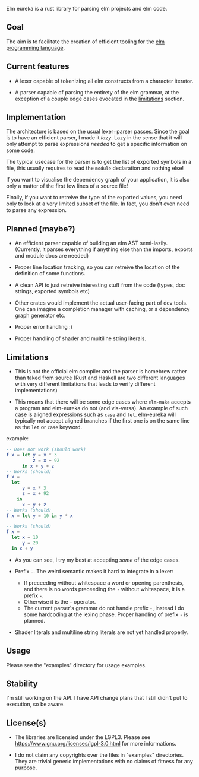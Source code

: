 Elm eureka is a rust library for parsing elm projects and elm code.

## Goal

The aim is to facilitate the creation of efficient tooling for the [elm
programming language](http://elm-lang.org).


## Current features

* A lexer capable of tokenizing all elm constructs from a character iterator.

* A parser capable of parsing the entirety of the elm grammar, at the exception
  of a couple edge cases evocated in the [limitations](#limitations) section.


## Implementation

The architecture is based on the usual lexer+parser passes. Since the goal is
to have an efficient parser, I made it *lazy*. Lazy in the sense that it will
only attempt to parse expressions *needed* to get a specific information on
some code.

The typical usecase for the parser is to get the list of exported symbols in a
file, this usually requires to read the `module` declaration and nothing else!

If you want to visualise the dependency graph of your application, it is also
only a matter of the first few lines of a source file!

Finally, if you want to retreive the type of the exported values, you need only
to look at a very limited subset of the file. In fact, you don't even need to
parse any expression.


## Planned (maybe?)

* An efficient parser capable of building an elm AST semi-lazily. (Currently,
  it parses everything if anything else than the imports, exports and module
  docs are needed)

* Proper line location tracking, so you can retreive the location of the
  definition of some functions.

* A clean API to just retreive interesting stuff from the code (types, doc
  strings, exported symbols etc)

* Other crates would implement the actual user-facing part of dev tools. One
  can imagine a completion manager with caching, or a dependency graph
  generator etc.

* Proper error handling :)

* Proper handling of shader and multiline string literals.

## Limitations

* This is not the official elm compiler and the parser is homebrew rather
  than taked from source (Rust and Haskell are two different languages with
  very different limitations that leads to verify different implementations)

* This means that there will be some edge cases where `elm-make` accepts
  a program and elm-eureka do not (and vis-versa). An example of such case is
  aligned expressions such as `case` and `let`. elm-eureka will typically not
  accept aligned branches if the first one is on the same line as the `let` or
  `case` keyword.

example:
```elm
-- Does not work (should work)
f x = let y = x * 3
          z = x + 92
      in x + y + z
-- Works (should)
f x =
  let
      y = x * 3
      z = x + 92
	in
      x + y + z
-- Works (should)
f x = let y = 10 in y * x

-- Works (should)
f x =
  let x = 10
      y = 20
  in x + y
```

* As you can see, I try my best at accepting *some* of the edge cases.

* Prefix `-`. The weird semantic makes it hard to integrate in a lexer:
  * If preceeding without whitespace a word or opening parenthesis, and there
    is no words preceeding the `-` without whitespace, it is a prefix `-`.
  * Otherwise it is the `-` operator.
  * The current parser's grammar do not handle prefix `-`, instead I do
    some hardcoding at the lexing phase. Proper handling of prefix `-` is
    planned.

* Shader literals and multiline string literals are not yet handled properly.

## Usage

Please see the "examples" directory for usage examples.

## Stability

I'm still working on the API. I have API change plans that I still didn't put
to execution, so be aware.

## License(s)

* The libraries are licensied under the LGPL3. Please see
  <https://www.gnu.org/licenses/lgpl-3.0.html> for more informations.

* I do not claim any copyrights over the files in "examples" directories. They
	are trivial generic implementations with no claims of fitness for any
	purpose.
